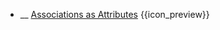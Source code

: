 * __ [Associations as Attributes]({{baseUrl}}/uml/classDiagrams/associationsAsAttributes) <trigger for="pop:classDiagrams-associationsAsAttributes-preview">{{icon_preview}}</trigger>

<popover id="pop:classDiagrams-associationsAsAttributes-preview" title="{{icon_preview}} Associations as Attributes" placement="right">
  <div slot="content">
    <include src=".\preview.md" />
  </div>
</popover>
